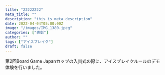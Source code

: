 ```yaml
---
title: "22222222"
meta_title: ""
description: "this is meta description"
date: 2022-04-04T05:00:00Z
image: "/images/IMG_1380.jpeg"
categories: ["表彰"]
author: ""
tags: ["アイスブレイク"]
draft: false
---
```

第2回Board Game Japanカップの入賞式の際に、アイスブレイクルールのデモ体験を行いました。